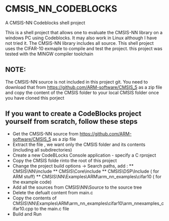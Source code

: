 # CMSIS_NN_CODEBLOCKS
A CMSIS-NN Codeblocks shell project 

This is a shell project that allows one to evaluate the CMSIS-NN library on a windows PC using Codeblocks. It may also work in Linux although I have not tried it.
The CMSIS-NN library includes all source.  This shell project uses the CIFAR-10 exmaple to compile and test the project.
this project was tested with the MINGW compiler toolchain

## NOTE:
The CMSIS-NN source is not included in this project git.  You need to download that from https://github.com/ARM-software/CMSIS_5 as a zip file and copy the content of the CMSIS folder to your local CMSIS folder once you have cloned this porject

## If you want to create a CodeBlocks project yourself from scratch, follow these steps

* Get the CMSIS-NN source from https://github.com/ARM-software/CMSIS_5 as a zip file
* Extract the file , we want only the CMSIS folder and its contents (including all subdirectories)
* Create a new CodeBLocks Console application - specify a C rproject
* Copy the CMSIS folde rinto the root of this project
* Change the project build options -> Search paths, add :
** CMSIS\NN\include
** CMSIS\Core\include
** CMSIS\DSP\Include ( for ARM stuff)
** CMSIS\NN\Examples\ARM\arm_nn_examples\cifar10 ( for the example code)
* Add all the sources from CMSIS\NN\Source to the source tree
* Delete the defualt content from main.c
* Copy the contents of CMSIS\NN\Examples\ARM\arm_nn_examples\cifar10\arm_nnexamples_cifar10.cpp to the main.c file
* Build and Run

